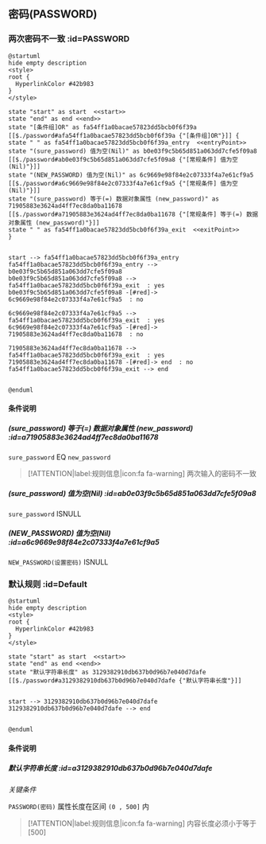 ## 密码(PASSWORD) <!-- {docsify-ignore-all} -->

   

### 两次密码不一致 :id=PASSWORD

```plantuml
@startuml
hide empty description
<style>
root {
  HyperlinkColor #42b983
}
</style>

state "start" as start  <<start>>
state "end" as end <<end>>
state "[条件组]OR" as fa54ff1a0bacae57823dd5bcb0f6f39a [[$./password#afa54ff1a0bacae57823dd5bcb0f6f39a {"[条件组]OR"}]] {
state " " as fa54ff1a0bacae57823dd5bcb0f6f39a_entry  <<entryPoint>>
state "(sure_password) 值为空(Nil)" as b0e03f9c5b65d851a063dd7cfe5f09a8 [[$./password#ab0e03f9c5b65d851a063dd7cfe5f09a8 {"[常规条件] 值为空(Nil)"}]]
state "(NEW_PASSWORD) 值为空(Nil)" as 6c9669e98f84e2c07333f4a7e61cf9a5 [[$./password#a6c9669e98f84e2c07333f4a7e61cf9a5 {"[常规条件] 值为空(Nil)"}]]
state "(sure_password) 等于(=) 数据对象属性 (new_password)" as 71905883e3624ad4ff7ec8da0ba11678 [[$./password#a71905883e3624ad4ff7ec8da0ba11678 {"[常规条件] 等于(=) 数据对象属性 (new_password)"}]]
state " " as fa54ff1a0bacae57823dd5bcb0f6f39a_exit  <<exitPoint>>
}


start --> fa54ff1a0bacae57823dd5bcb0f6f39a_entry 
fa54ff1a0bacae57823dd5bcb0f6f39a_entry --> b0e03f9c5b65d851a063dd7cfe5f09a8 
b0e03f9c5b65d851a063dd7cfe5f09a8 --> fa54ff1a0bacae57823dd5bcb0f6f39a_exit  : yes
b0e03f9c5b65d851a063dd7cfe5f09a8 -[#red]-> 6c9669e98f84e2c07333f4a7e61cf9a5  : no

6c9669e98f84e2c07333f4a7e61cf9a5 --> fa54ff1a0bacae57823dd5bcb0f6f39a_exit  : yes
6c9669e98f84e2c07333f4a7e61cf9a5 -[#red]-> 71905883e3624ad4ff7ec8da0ba11678  : no

71905883e3624ad4ff7ec8da0ba11678 --> fa54ff1a0bacae57823dd5bcb0f6f39a_exit  : yes
71905883e3624ad4ff7ec8da0ba11678 -[#red]-> end  : no
fa54ff1a0bacae57823dd5bcb0f6f39a_exit --> end 


@enduml
```

#### 条件说明

##### (sure_password) 等于(=) 数据对象属性 (new_password) :id=a71905883e3624ad4ff7ec8da0ba11678



`sure_password` EQ  `new_password`

> [!ATTENTION|label:规则信息|icon:fa fa-warning]
> 两次输入的密码不一致


##### (sure_password) 值为空(Nil) :id=ab0e03f9c5b65d851a063dd7cfe5f09a8



`sure_password` ISNULL 

##### (NEW_PASSWORD) 值为空(Nil) :id=a6c9669e98f84e2c07333f4a7e61cf9a5



`NEW_PASSWORD(设置密码)` ISNULL 


### 默认规则 :id=Default

```plantuml
@startuml
hide empty description
<style>
root {
  HyperlinkColor #42b983
}
</style>

state "start" as start  <<start>>
state "end" as end <<end>>
state "默认字符串长度" as 3129382910db637b0d96b7e040d7dafe [[$./password#a3129382910db637b0d96b7e040d7dafe {"默认字符串长度"}]]


start --> 3129382910db637b0d96b7e040d7dafe 
3129382910db637b0d96b7e040d7dafe --> end 


@enduml
```

#### 条件说明

##### 默认字符串长度 :id=a3129382910db637b0d96b7e040d7dafe


*关键条件*


`PASSWORD(密码)` 属性长度在区间 `(0 , 500]` 内

> [!ATTENTION|label:规则信息|icon:fa fa-warning]
> 内容长度必须小于等于[500]







